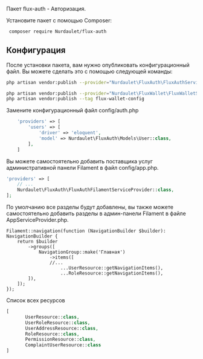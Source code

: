 Пакет flux-auth - Авторизация.

Установите пакет с помощью Composer:

``` bash
 composer require Nurdaulet/flux-auth
```

## Конфигурация

После установки пакета, вам нужно опубликовать конфигурационный файл. Вы можете сделать это с помощью следующей команды:

``` bash
php artisan vendor:publish --provider="Nurdaulet\FluxAuth\FluxAuthServiceProvider"

php artisan vendor:publish --provider="Nurdaulet\FluxWallet\FluxWalletServiceProvider"
php artisan vendor:publish --tag flux-wallet-config
```

Замените конфигурационный файл config/auth.php

``` php
    'providers' => [
        'users' => [
            'driver' => 'eloquent',
            'model' => Nurdaulet\FluxAuth\Models\User::class,
        ],
    ] 
```

Вы можете самостоятельно добавить поставщика услуг административной панели Filament в файл config/app.php.

``` php
'providers' => [
    // ...
    Nurdaulet\FluxAuth\FluxAuthFilamentServiceProvider::class,
];
```

По умолчанию все разделы будут добавлены, вы также можете самостоятельно добавить разделы в админ-панели Filament в
файле AppServiceProvider.php.

```
Filament::navigation(function (NavigationBuilder $builder): NavigationBuilder {
    return $builder
        ->groups([
            NavigationGroup::make('Главная')
                ->items([
                //...
                    ...UserResource::getNavigationItems(),
                    ...RoleResource::getNavigationItems(),
        ]),
    ]);
});
```

Список всех ресурсов
``` php
[
       UserResource::class,
       UserRoleResource::class,
       UserAddressResource::class,
       RoleResource::class,
       PermissionResource::class,
       ComplaintUserResource::class
]
```